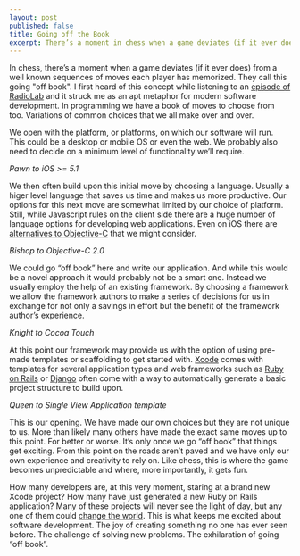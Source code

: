 ```yaml
---
layout: post
published: false
title: Going off the Book
excerpt: There’s a moment in chess when a game deviates (if it ever does) from a well known sequences of moves each player has memorized. They call this going "off book" and it's an interesting metaphor for modern software development.
---
```


In chess, there’s a moment when a game deviates (if it ever does) from a well known sequences of moves each player has memorized. They call this going "off book". I first heard of this concept while listening to an [episode of RadioLab](http://www.radiolab.org/2011/aug/23/)  and it struck me as an apt metaphor for modern software development. In programming we have a book of moves to choose from too. Variations of common choices that we all make over and over.

We open with the platform, or platforms, on which our software will run. This could be a desktop or mobile OS or even the web. We probably also need to decide on a minimum level of functionality we’ll require.

_Pawn to iOS >= 5.1_
 
We then often build upon this initial move by choosing a language. Usually a higer level language that saves us time and makes us more productive. Our options for this next move are somewhat limited by our choice of platform. Still, while Javascript rules on the client side there are a huge number of language options for developing web applications. Even on iOS there are [alternatives to Objective-C](http://www.rubymotion.com/) that we might consider.

_Bishop to Objective-C 2.0_

We could go “off book” here and write our application. And while this would be a novel approach it would probably not be a smart one. Instead we usually employ the help of an existing framework. By choosing a framework we allow the framework authors to make a series of decisions for us in exchange for not only a savings in effort but the benefit of the framework author’s experience.

_Knight to Cocoa Touch_

At this point our framework may provide us with the option of using pre-made templates or scaffolding to get started with. [Xcode](https://developer.apple.com/xcode/) comes with templates for several application types and web frameworks such as [Ruby on Rails](http://rubyonrails.org/) or [Django](https://www.djangoproject.com/) often come with a way to automatically generate a basic project structure to build upon.

_Queen to Single View Application template_

This is our opening. We have made our own choices but they are not unique to us. More than likely many others have made the exact same moves up to this point. For better or worse. It’s only once we go “off book” that things get exciting. From this point on the roads aren’t paved and we have only our own experience and creativity to rely on. Like chess, this is where the game becomes unpredictable and where, more importantly, it gets fun.

How many developers are, at this very moment, staring at a brand new Xcode project? How many have just generated a new Ruby on Rails application? Many of these projects will never see the light of day, but any one of them could [change the world](http://en.wikipedia.org/wiki/WorldWideWeb). This is what keeps me excited about software development. The joy of creating something no one has ever seen before. The challenge of solving new problems. The exhilaration of going “off book”.
